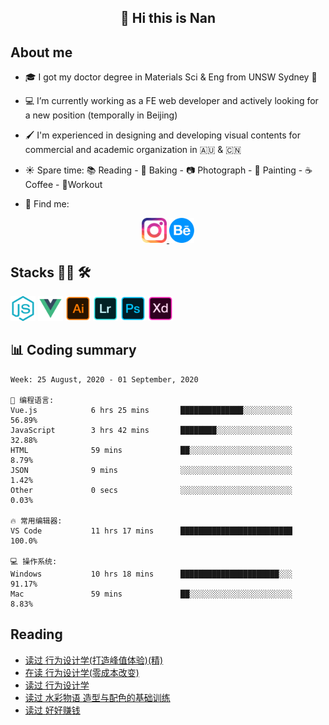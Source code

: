 <h2 align="center">👋 Hi this is Nan</h2>

## About me

- 🎓 I got my doctor degree in Materials Sci & Eng from UNSW Sydney :koala:

- :computer: I’m currently working as a FE web developer and actively looking for a new position (temporally in Beijing)

- :paintbrush: I'm experienced in designing and developing visual contents for commercial and academic organization in :australia: & :cn:

- :sunny: Spare time: :books: Reading - :bread: Baking - :camera: Photograph - :art: Painting - :coffee: Coffee - 💪Workout

- 💬 Find me:
<div align="center">
<a href="https://www.instagram.com/divetothesea/">

<img src="https://raw.githubusercontent.com/southchen/southchen/master/assets/instagram.svg" height="40em"  alt="divetothesea instagram"/>
</a>
<a href="https://www.behance.net/southchen">
<img src="https://raw.githubusercontent.com/southchen/southchen/master/assets/Behance.svg" height="40em"  alt="behance"/>
</a>
</div>

## Stacks 👨‍💻 🛠

<p align='left'>
<div style="display:inline-block">
<img src="https://raw.githubusercontent.com/southchen/southchen/master/assets/JavaScript.svg" height="40em"  alt="javascript"/>
<img src="https://raw.githubusercontent.com/southchen/southchen/master/assets/Vue.svg" height="40em"  alt="vue"/>
<img src="https://raw.githubusercontent.com/southchen/southchen/master/assets/Adobe Ai.svg" height="40em"  alt="adobe ai"/>
<img src="https://raw.githubusercontent.com/southchen/southchen/master/assets/Adobe Lr.svg" height="40em"  alt="adobe lr"/>
<img src="https://raw.githubusercontent.com/southchen/southchen/master/assets/Adobe Ps.svg" height="40em"  alt="adobe Ps"/>
<img src="https://raw.githubusercontent.com/southchen/southchen/master/assets/Adobe Xd.svg" height="40em"  alt="adobe Xd"/>
</div>
</p>

## 📊 Coding summary

<!--START_SECTION:waka-->
```text
Week: 25 August, 2020 - 01 September, 2020

💬 编程语言:
Vue.js            6 hrs 25 mins       ██████████████░░░░░░░░░░░   56.89%
JavaScript        3 hrs 42 mins       ████████░░░░░░░░░░░░░░░░░   32.88%
HTML              59 mins             ██░░░░░░░░░░░░░░░░░░░░░░░   8.79%
JSON              9 mins              ░░░░░░░░░░░░░░░░░░░░░░░░░   1.42%
Other             0 secs              ░░░░░░░░░░░░░░░░░░░░░░░░░   0.03%

🔥 常用编辑器:
VS Code           11 hrs 17 mins      █████████████████████████   100.0%

💻 操作系统:
Windows           10 hrs 18 mins      ██████████████████████░░░   91.17%
Mac               59 mins             ██░░░░░░░░░░░░░░░░░░░░░░░   8.83%

```


<!--END_SECTION:waka-->

## Reading

<!-- DOUBAN-ACTIVITIES:START -->
- [读过 行为设计学(打造峰值体验)(精)](https://www.douban.com/doubanapp/dispatch?uri=/status/3089552571/)
- [在读 行为设计学(零成本改变)](https://www.douban.com/doubanapp/dispatch?uri=/status/3089552375/)
- [读过 行为设计学](https://www.douban.com/doubanapp/dispatch?uri=/status/3089551929/)
- [读过 水彩物语 造型与配色的基础训练](https://www.douban.com/doubanapp/dispatch?uri=/status/3086792802/)
- [读过 好好赚钱](https://www.douban.com/doubanapp/dispatch?uri=/status/3086792140/)
<!-- DOUBAN-ACTIVITIES:END -->
